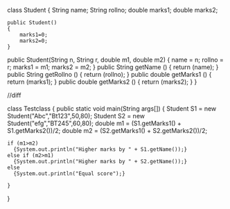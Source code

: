class Student
{ 
    String name;
    String rollno;
    double marks1;
    double marks2;
    
    public Student()
    {
        marks1=0;
        marks2=0;
    }
public Student(String n, String r, double m1, double m2)
  {
    name = n;
    rollno = r;
    marks1 = m1;
    marks2 = m2;
  }
public String getName ()
{ return (name); }
public String getRollno ()
{ return (rollno); }
public double getMarks1 ()
{ return (marks1); }
public double getMarks2 ()
{ return (marks2); }
}

//diff

class Testclass
{
    public static void main(String args[])
    {
        Student S1 = new Student("Abc","Bt123",50,80);
        Student S2 = new Student("efg","BT245",60,80);
        double m1 = (S1.getMarks1() + S1.getMarks2())/2;
        double m2 = (S2.getMarks1() + S2.getMarks2())/2;
        
    if (m1>m2)
      {System.out.println("Higher marks by " + S1.getName());}
    else if (m2>m1)
      {System.out.println("Higher marks by " + S2.getName());}
    else
      {System.out.println("Equal score");}
    
    }
}
